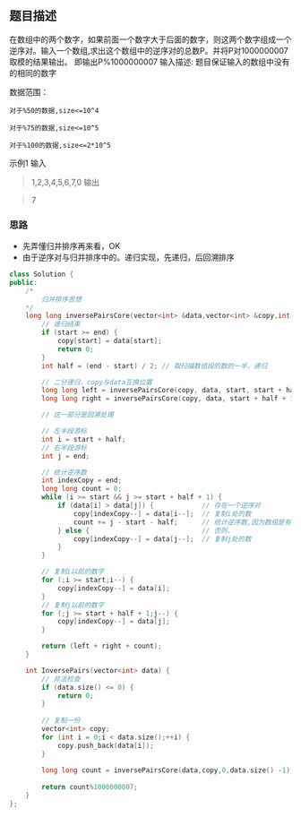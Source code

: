 ## 题目描述
在数组中的两个数字，如果前面一个数字大于后面的数字，则这两个数字组成一个逆序对。输入一个数组,求出这个数组中的逆序对的总数P。并将P对1000000007取模的结果输出。 即输出P%1000000007
输入描述:
题目保证输入的数组中没有的相同的数字

数据范围：

	对于%50的数据,size<=10^4

	对于%75的数据,size<=10^5

	对于%100的数据,size<=2*10^5

示例1
输入

> 1,2,3,4,5,6,7,0
输出

> 7

### 思路
- 先弄懂归并排序再来看，OK
- 由于逆序对与归并排序中的。递归实现，先递归，后回溯排序
```C++
class Solution {
public:
    /*
        归并排序思想
    */
    long long inversePairsCore(vector<int> &data,vector<int> &copy,int start,int end) {
        // 递归结束
        if (start >= end) {
            copy[start] = data[start];
            return 0;
        }
        int half = (end - start) / 2; // 取扫描数组段的数的一半，递归

        // 二分递归，copy与data互换位置
        long long left = inversePairsCore(copy, data, start, start + half);
        long long right = inversePairsCore(copy, data, start + half + 1, end);

        // 这一部分是回溯处理

        // 左半段游标
        int i = start + half;
        // 右半段游标
        int j = end;

        // 统计逆序数
        int indexCopy = end;
        long long count = 0;
        while (i >= start && j >= start + half + 1) {
            if (data[i] > data[j]) {            // 存在一个逆序对
                copy[indexCopy--] = data[i--];  // 复制i处的数
                count += j - start - half;      // 统计逆序数,因为数组是有序的。好好理解
            } else {                            // 否则，
                copy[indexCopy--] = data[j--];  // 复制j处的数
            }
        }

        // 复制i以前的数字
        for (;i >= start;i--) {
            copy[indexCopy--] = data[i];
        }
        // 复制j以前的数字
        for (;j >= start + half + 1;j--) {
            copy[indexCopy--] = data[j];
        }

        return (left + right + count);
    }

    int InversePairs(vector<int> data) {
        // 非法检查
        if (data.size() <= 0) {
            return 0;
        }
        
        // 复制一份
        vector<int> copy;
        for (int i = 0;i < data.size();++i) {
            copy.push_back(data[i]);
        }
        
        long long count = inversePairsCore(data,copy,0,data.size() -1);
        
        return count%1000000007;
    }
};
```